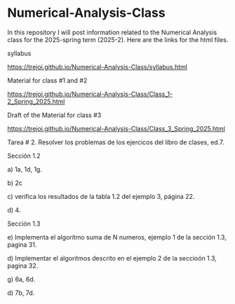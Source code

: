 # Numerical-Analysis-Class
In this repository I will post information related to the Numerical Analysis class for the 2025-spring term (2025-2).
Here are the links for the html files.

syllabus

https://trejoi.github.io/Numerical-Analysis-Class/syllabus.html

Material for class #1 and #2

https://trejoi.github.io/Numerical-Analysis-Class/Class_1-2_Spring_2025.html


Draft of the Material for class #3

https://trejoi.github.io/Numerical-Analysis-Class/Class_3_Spring_2025.html


Tarea # 2.
Resolver los problemas de los ejercicos del libro de clases, ed.7. 

Sección 1.2  

   a) 1a, 1d, 1g.
   
   b) 2c
   
   c) verifica los resultados de la tabla 1.2 del ejemplo 3, página 22. 
   
   d) 4.
 
 Sección 1.3  
   
   e) Implementa el algoritmo suma de N numeros, ejemplo 1 de la sección 1.3, pagina 31.
   
   d) Implementar el algoritmos descrito en el ejemplo 2 de la seccioón 1.3, pagina 32.
   
   g) 6a, 6d.
   
   d) 7b, 7d.
   
   

